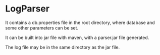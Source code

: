 # LogParser

It contains a db.properties file in the root directory, where database and some other parameters can be set.

It can be built into jar file with maven, with a parser.jar file generated.

The log file may be in the same directory as the jar file.
